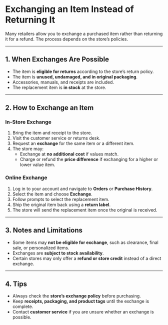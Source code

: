 # Exchanging an Item Instead of Returning It

Many retailers allow you to exchange a purchased item rather than returning it for a refund. The process depends on the store’s policies.

---

## 1. When Exchanges Are Possible

- The item is **eligible for returns** according to the store’s return policy.
- The item is **unused, undamaged, and in original packaging**.
- Accessories, manuals, and receipts are included.
- The replacement item is **in stock** at the store.

---

## 2. How to Exchange an Item

### **In-Store Exchange**

1. Bring the item and receipt to the store.
2. Visit the customer service or returns desk.
3. Request an **exchange** for the same item or a different item.
4. The store may:
   - Exchange at **no additional cost** if values match.
   - Charge or refund the **price difference** if exchanging for a higher or lower value item.

### **Online Exchange**

1. Log in to your account and navigate to **Orders** or **Purchase History**.
2. Select the item and choose **Exchange**.
3. Follow prompts to select the replacement item.
4. Ship the original item back using a **return label**.
5. The store will send the replacement item once the original is received.

---

## 3. Notes and Limitations

- Some items may **not be eligible for exchange**, such as clearance, final sale, or personalized items.
- Exchanges are **subject to stock availability**.
- Certain stores may only offer a **refund or store credit** instead of a direct exchange.

---

## 4. Tips

- Always check the **store’s exchange policy** before purchasing.
- Keep **receipts, packaging, and product tags** until the exchange is complete.
- Contact **customer service** if you are unsure whether an exchange is possible.
